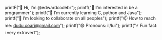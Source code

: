 printF("👋 Hi, I’m @edwardcodebr");
printf("👀 I’m interested in be a programmer");
printf("🌱 I’m currently learning C, python and Java");
printf("💞️ I’m looking to collaborate on all peoples");
printf("📫 How to reach me: dudu.coari@gmail.com");
printf("😄 Pronouns: il/lui");
printf("⚡ Fun fact: i very extrovert");

<!---
edwardcodebr/edwardcodebr is a ✨ special ✨ repository because its `README.md` (this file) appears on your GitHub profile.
You can click the Preview link to take a look at your changes.
--->
